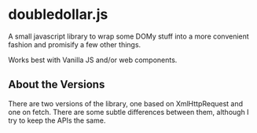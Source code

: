 doubledollar.js
===============

A small javascript library to wrap some DOMy stuff into a more convenient fashion and promisify a few other things.

Works best with Vanilla JS and/or web components.

About the Versions
------------------

There are two versions of the library, one based on XmlHttpRequest and one on fetch. There are some subtle differences between them, although I try to keep the APIs the same.
